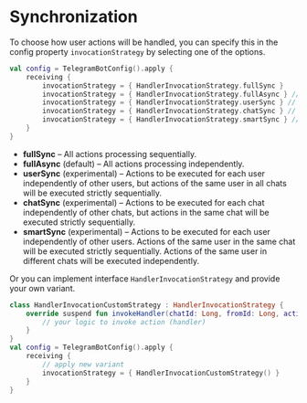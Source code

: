 # Synchronization

To choose how user actions will be handled, you can specify this in the config property `invocationStrategy` by selecting one of the options.

```kotlin
val config = TelegramBotConfig().apply {
    receiving {
        invocationStrategy = { HandlerInvocationStrategy.fullSync }
        invocationStrategy = { HandlerInvocationStrategy.fullAsync } // default
        invocationStrategy = { HandlerInvocationStrategy.userSync } // experimental
        invocationStrategy = { HandlerInvocationStrategy.chatSync } // experimental
        invocationStrategy = { HandlerInvocationStrategy.smartSync } // experimental
    }
}
```

- **fullSync** – All actions processing sequentially.
- **fullAsync** (default) – All actions processing independently.
- **userSync** (experimental) –  Actions to be executed for each user independently of other users, but actions of the same user in all chats will be executed strictly sequentially.
- **chatSync** (experimental) – Actions to be executed for each chat independently of other chats, but actions in the same chat will be executed strictly sequentially.
- **smartSync** (experimental) – Actions to be executed for each user independently of other users. Actions of the same user in the same chat will be executed strictly sequentially. Actions of the same user in different chats will be executed independently.

Or you can implement interface `HandlerInvocationStrategy` and provide your own variant.

```kotlin
class HandlerInvocationCustomStrategy : HandlerInvocationStrategy {
    override suspend fun invokeHandler(chatId: Long, fromId: Long, action: suspend () -> Unit): Unit {
        // your logic to invoke action (handler)
    }
}
val config = TelegramBotConfig().apply {
    receiving {
        // apply new variant
        invocationStrategy = { HandlerInvocationCustomStrategy() }
    }
}
```